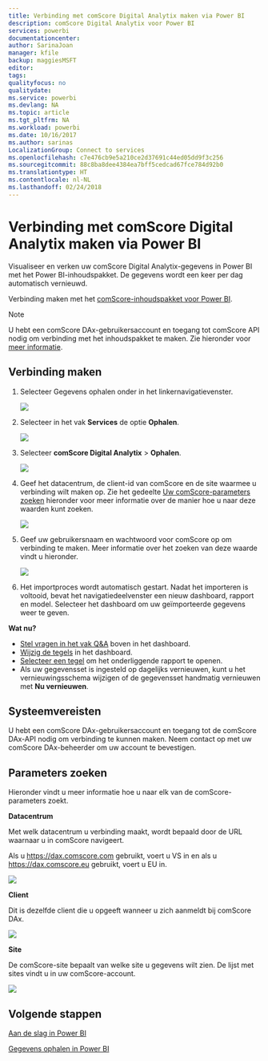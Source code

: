 ```yaml
---
title: Verbinding met comScore Digital Analytix maken via Power BI
description: comScore Digital Analytix voor Power BI
services: powerbi
documentationcenter: 
author: SarinaJoan
manager: kfile
backup: maggiesMSFT
editor: 
tags: 
qualityfocus: no
qualitydate: 
ms.service: powerbi
ms.devlang: NA
ms.topic: article
ms.tgt_pltfrm: NA
ms.workload: powerbi
ms.date: 10/16/2017
ms.author: sarinas
LocalizationGroup: Connect to services
ms.openlocfilehash: c7e476cb9e5a210ce2d37691c44ed05dd9f3c256
ms.sourcegitcommit: 88c8ba8dee4384ea7bff5cedcad67fce784d92b0
ms.translationtype: HT
ms.contentlocale: nl-NL
ms.lasthandoff: 02/24/2018
---
```

# <a name="connect-to-comscore-digital-analytix-with-power-bi"></a>Verbinding met comScore Digital Analytix maken via Power BI
Visualiseer en verken uw comScore Digital Analytix-gegevens in Power BI met het Power BI-inhoudspakket. De gegevens wordt een keer per dag automatisch vernieuwd.

Verbinding maken met het [comScore-inhoudspakket voor Power BI](https://app.powerbi.com/getdata/services/comscore).

>[!NOTE]
>U hebt een comScore DAx-gebruikersaccount en toegang tot comScore API nodig om verbinding met het inhoudspakket te maken. Zie hieronder voor [meer informatie](#Requirements).

## <a name="how-to-connect"></a>Verbinding maken
1. Selecteer Gegevens ophalen onder in het linkernavigatievenster.
   
   ![](media/service-connect-to-connect-to/getdata.png)
2. Selecteer in het vak **Services** de optie **Ophalen**.
   
   ![](media/service-connect-to-connect-to/services.png)
3. Selecteer **comScore Digital Analytix** \> **Ophalen**.
   
   ![](media/service-connect-to-connect-to/comscore.png)
4. Geef het datacentrum, de client-id van comScore en de site waarmee u verbinding wilt maken op. Zie het gedeelte [Uw comScore-parameters zoeken](#FindingParams) hieronder voor meer informatie over de manier hoe u naar deze waarden kunt zoeken.
   
   ![](media/service-connect-to-connect-to/parameters.png)
5. Geef uw gebruikersnaam en wachtwoord voor comScore op om verbinding te maken. Meer informatie over het zoeken van deze waarde vindt u hieronder.
   
   ![](media/service-connect-to-connect-to/creds.png)
6. Het importproces wordt automatisch gestart. Nadat het importeren is voltooid, bevat het navigatiedeelvenster een nieuw dashboard, rapport en model. Selecteer het dashboard om uw geïmporteerde gegevens weer te geven.

**Wat nu?**

* [Stel vragen in het vak Q&A](power-bi-q-and-a.md) boven in het dashboard.
* [Wijzig de tegels](service-dashboard-edit-tile.md) in het dashboard.
* [Selecteer een tegel](service-dashboard-tiles.md) om het onderliggende rapport te openen.
* Als uw gegevensset is ingesteld op dagelijks vernieuwen, kunt u het vernieuwingsschema wijzigen of de gegevensset handmatig vernieuwen met **Nu vernieuwen**.

<a name="Requirements"></a>

## <a name="system-requirements"></a>Systeemvereisten
U hebt een comScore DAx-gebruikersaccount en toegang tot de comScore DAx-API nodig om verbinding te kunnen maken. Neem contact op met uw comScore DAx-beheerder om uw account te bevestigen.

<a name="FindingParams"></a>

## <a name="finding-parameters"></a>Parameters zoeken
Hieronder vindt u meer informatie hoe u naar elk van de comScore-parameters zoekt.

**Datacentrum**

Met welk datacentrum u verbinding maakt, wordt bepaald door de URL waarnaar u in comScore navigeert.

Als u https://dax.comscore.com gebruikt, voert u VS in en als u https://dax.comscore.eu gebruikt, voert u EU in.

![](media/service-connect-to-connect-to/comscore_url.png) 

**Client**

Dit is dezelfde client die u opgeeft wanneer u zich aanmeldt bij comScore DAx.

![](media/service-connect-to-connect-to/comscore_signin.png) 

**Site**

De comScore-site bepaalt van welke site u gegevens wilt zien. De lijst met sites vindt u in uw comScore-account.

![](media/service-connect-to-connect-to/comscore_sites.png)

## <a name="next-steps"></a>Volgende stappen
[Aan de slag in Power BI](service-get-started.md)

[Gegevens ophalen in Power BI](service-get-data.md)

